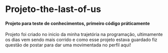 # Projeto-the-last-of-us
#### Projeto para teste de conhecimentos, primeiro código práticamente

Projeto foi criado no inicio da minha trajetória na programação, ultimamente os dias vem sendo mais corrido e como esse projeto estava guardado fiz questão de postar para dar uma movimentada no perfil aqui!
